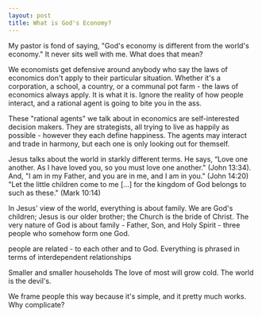 ```yaml
---
layout: post
title: What is God's Economy?
---
```


My pastor is fond of saying, "God's economy is different from the world's economy." It never sits well with me. What does that mean?

We economists get defensive around anybody who say the laws of economics don't apply to their particular situation. Whether it's a corporation, a school, a country, or a communal pot farm - the laws of economics always apply. It is what it is. Ignore the reality of how people interact, and a rational agent is going to bite you in the ass.

These "rational agents" we talk about in economics are self-interested decision makers. They are strategists, all trying to live as happily as possible - however they each define happiness. The agents may interact and trade in harmony, but each one is only looking out for themself.

Jesus talks about the world in starkly different terms. He says, “Love one another. As I have loved you, so you must love one another." (John 13:34). And, "I am in my Father, and you are in me, and I am in you." (John 14:20) "Let the little children come to me [...] for the kingdom of God belongs to such as these." (Mark 10:14)

In Jesus' view of the world, everything is about family. We are God's children; Jesus is our older brother; the Church is the bride of Christ. The very nature of God is about family - Father, Son, and Holy Spirit - three people who somehow form one God. 




people are related - to each other and to God. Everything is phrased in terms of interdependent relationships

Smaller and smaller households
The love of most will grow cold. 
The world is the devil's. 




We frame people this way because it's simple, and it pretty much works. Why complicate?

